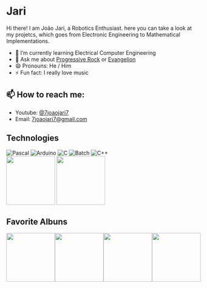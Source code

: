 # Jari
Hi there! I am João Jari, a Robotics Enthusiast.
here you can take a look at my projetcs, which goes from Electronic Engineering to Mathematical Implementations.
<br>  
  - 🌱 I’m currently learning Electrical Computer Engineering
  - 💬 Ask me about [Progressive Rock](https://www.youtube.com/watch?v=ZiRuj2_czzw) or [Evangelion](https://www.youtube.com/watch?v=fShlVhCfHig)
  - 😄 Pronouns: He / Him
  - ⚡ Fun fact: I really love music 
 ## 📫 How to reach me:
- Youtube: [@7joaojari7](https://www.youtube.com/@7joaojari7)
- Email:  [7joaojari7@gmail.com](mailto:7joaojari7@gmail.com) 
## Technologies
![Pascal](https://img.shields.io/badge/Pascal-FF0000?logo=Delphi&logoColor=white&style=for-the-badge)
![Arduino](https://img.shields.io/badge/Arduino-00B6FF?logo=arduino&logoColor=white&style=for-the-badge)
![C](https://img.shields.io/badge/C-A8B9CC?logo=c&logoColor=white&style=for-the-badge) 
![Batch](https://img.shields.io/badge/Batch-4EAA25?logo=Batch&logoColor=white&style=for-the-badge)
![C++](https://img.shields.io/badge/C++-00599C?logo=cplusplus&logoColor=white&style=for-the-badge)
<br>
<img src='https://play-lh.googleusercontent.com/y1bRYrr0fpfH-_Nw7XiaaiO6YBCzVIOn4B0M3dZKiHdMlEWhh3N5w_Tn7QrFWFMvZ_8' width=128 height=128>
<img src='https://static-00.iconduck.com/assets.00/raspberry-pi-icon-2048x2048-p0y4r07x.png' width=128 height=128>
## Favorite Albuns
<div style="display: flex; justify-content: space-around;">
<img src='https://upload.wikimedia.org/wikipedia/pt/e/e1/GLM.jpg' width=128 height=128>
<img src='https://upload.wikimedia.org/wikipedia/pt/5/51/TudoFoiFeitoPeloSol.jpg' width=128 height=128>  
<img src='https://f4.bcbits.com/img/a3727867189_65' width=128 height=128>
<img src='https://lastfm.freetls.fastly.net/i/u/avatar170s/57a06359828b4ecaceb3332b66e3b12b.jpg' width=128 height=128>
</div>
